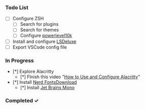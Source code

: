 ### Todo List

- [ ] Configure ZSH
  - [ ] Search for plugins
  - [ ] Search for themes
  - [ ] Configure [powerlevel10k](https://github.com/romkatv/powerlevel10k)
- [ ] Install and configure [LSDeluxe](https://github.com/Peltoche/lsd)
- [ ] Export VSCode config file

### In Progress
- [*] Explore Alacritty  
  - [*] FInish this video "[How to Use and Configure Alacritty](https://www.youtube.com/watch?v=76GbxnD8wnM)"
- [*] Install [Nerd Fonts](https://www.nerdfonts.com/)[Download](https://www.nerdfonts.com/font-downloads)
  - [*] Install [Jet Brains Mono](https://github.com/ryanoasis/nerd-fonts/releases/download/v2.1.0/JetBrainsMono.zip)

### Completed ✓
